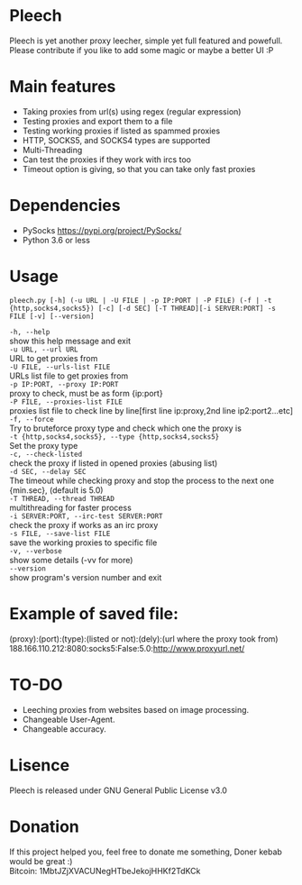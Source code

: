 # Pleech
Pleech is yet another proxy leecher, simple yet full featured and powefull.
Please contribute if you like to add some magic or maybe a better UI :P

# Main features
- Taking proxies from url(s) using regex (regular expression)
- Testing proxies and export them to a file
- Testing working proxies if listed as spammed proxies
- HTTP, SOCKS5, and SOCKS4 types are supported
- Multi-Threading
- Can test the proxies if they work with ircs too
- Timeout option is giving, so that you can take only fast proxies

# Dependencies
- PySocks https://pypi.org/project/PySocks/
- Python 3.6 or less

# Usage
``` shell
pleech.py [-h] (-u URL | -U FILE | -p IP:PORT | -P FILE) (-f | -t {http,socks4,socks5}) [-c] [-d SEC] [-T THREAD][-i SERVER:PORT] -s FILE [-v] [--version]
```
  `-h, --help`<br />show this help message and exit<br />
  `-u URL, --url URL`<br />URL to get proxies from<br />
  `-U FILE, --urls-list FILE`<br />URLs list file to get proxies from<br />
  `-p IP:PORT, --proxy IP:PORT`<br />proxy to check, must be as form {ip:port}<br />
  `-P FILE, --proxies-list FILE`<br />proxies list file to check line by line[first line ip:proxy,2nd line ip2:port2...etc]<br />
  `-f, --force`<br />Try to bruteforce proxy type and check which one the proxy is<br />
  `-t {http,socks4,socks5}, --type {http,socks4,socks5}`<br />Set the proxy type<br />
  `-c, --check-listed`<br />check the proxy if listed in opened proxies (abusing list)<br />
  `-d SEC, --delay SEC`<br />The timeout while checking proxy and stop the process to the next one {min.sec}, (default is 5.0)<br />
  `-T THREAD, --thread THREAD`<br />multithreading for faster process<br />
  `-i SERVER:PORT, --irc-test SERVER:PORT`<br />check the proxy if works as an irc proxy<br />
  `-s FILE, --save-list FILE`<br />save the working proxies to specific file<br />
  `-v, --verbose`<br />show some details (-vv for more)<br />
  `--version`<br />show program's version number and exit<br />
  
  # Example of saved file:
  (proxy):(port):(type):(listed or not):(dely):(url where the proxy took from)<br />
  188.166.110.212:8080:socks5:False:5.0:http://www.proxyurl.net/
  
  # TO-DO
  - Leeching proxies from websites based on image processing.
  - Changeable User-Agent.
  - Changeable accuracy.
  
  # Lisence
  Pleech is released under GNU General Public License v3.0
  
  # Donation
  If this project helped you, feel free to donate me something, Doner kebab would be great :)<br />
  Bitcoin: 1MbtJZjXVACUNegHTbeJekojHHKf2TdKCk
